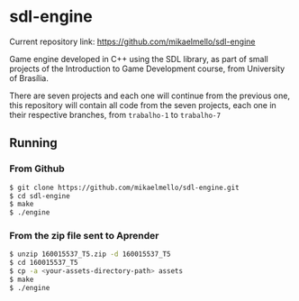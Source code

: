 # sdl-engine

Current repository link: https://github.com/mikaelmello/sdl-engine

Game engine developed in C++ using the SDL library, as part of small projects of the Introduction to Game Development course, from University of Brasília.

There are seven projects and each one will continue from the previous one, this repository will contain all code from the seven projects, each one in their respective branches, from `trabalho-1` to `trabalho-7`

## Running

### From Github

```bash
$ git clone https://github.com/mikaelmello/sdl-engine.git
$ cd sdl-engine
$ make
$ ./engine
```

### From the zip file sent to Aprender

```bash
$ unzip 160015537_T5.zip -d 160015537_T5
$ cd 160015537_T5
$ cp -a <your-assets-directory-path> assets
$ make
$ ./engine
```
